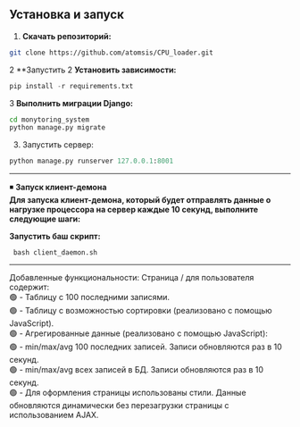 ## Установка и запуск

1. **Скачать репозиторий:**
```bash
git clone https://github.com/atomsis/CPU_loader.git
```
2 **Запустить 
2  **Установить зависимости:**
```python
pip install -r requirements.txt
```
3 **Выполнить миграции Django:**
```bash
cd monytoring_system
python manage.py migrate
```
3. Запустить сервер:
```python
python manage.py runserver 127.0.0.1:8001
```
-----------------------------------------------------------
◾ **Запуск клиент-демона**<br>
**Для запуска клиент-демона, который будет отправлять данные о нагрузке процессора на сервер каждые 10 секунд, выполните следующие шаги:**<br>

**Запустить баш скрипт:**
```
 bash client_daemon.sh
```
----------------------------------------------------------------
Добавленные функциональности:
Страница / для пользователя содержит:<br>
  🟢 -  Таблицу с 100 последними записями.<br>
  🟢 - Таблицу с возможностью сортировки (реализовано с помощью JavaScript).<br>
  🟢 - Агрегированные данные (реализовано с помощью JavaScript):<br>
    🟢 - min/max/avg 100 последних записей. Записи обновляются раз в 10 секунд.<br>
    🟢 - min/max/avg всех записей в БД. Записи обновляются раз в 10 секунд.<br>
🟢 - Для оформления страницы использованы стили. Данные обновляются динамически без перезагрузки страницы с использованием AJAX.
